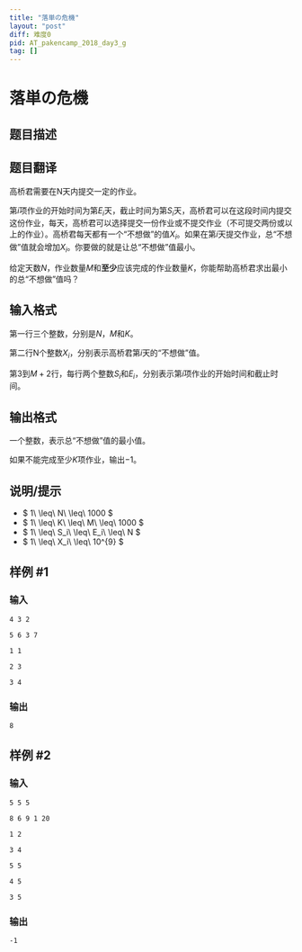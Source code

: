 ```yaml
---
title: "落単の危機"
layout: "post"
diff: 难度0
pid: AT_pakencamp_2018_day3_g
tag: []
---
```


# 落単の危機

## 题目描述

## 题目翻译

高桥君需要在N天内提交一定的作业。

第$i$项作业的开始时间为第$E_i$天，截止时间为第$S_i$天，高桥君可以在这段时间内提交这份作业，每天，高桥君可以选择提交一份作业或不提交作业（不可提交两份或以上的作业）。高桥君每天都有一个“不想做”的值$X_i$。如果在第$i$天提交作业，总“不想做”值就会增加$X_i$。你要做的就是让总“不想做”值最小。

给定天数$N$，作业数量$M$和**至少**应该完成的作业数量$K$，你能帮助高桥君求出最小的总“不想做”值吗？

## 输入格式

第一行三个整数，分别是$N$，$M$和$K$。

第二行N个整数$X_i$，分别表示高桥君第$i$天的“不想做”值。

第$3$到$M+2$行，每行两个整数$S_i$和$E_i$，分别表示第$i$项作业的开始时间和截止时间。

## 输出格式

一个整数，表示总“不想做”值的最小值。

如果不能完成至少$K$项作业，输出$-1$。

## 说明/提示

- $ 1\ \leq\ N\ \leq\ 1000 $
- $ 1\ \leq\ K\ \leq\ M\ \leq\ 1000 $
- $ 1\ \leq\ S_i\ \leq\ E_i\ \leq\ N $
- $ 1\ \leq\ X_i\ \leq\ 10^{9} $

## 样例 #1

### 输入

```
4 3 2
5 6 3 7
1 1
2 3
3 4
```

### 输出

```
8
```

## 样例 #2

### 输入

```
5 5 5
8 6 9 1 20
1 2
3 4
5 5
4 5
3 5
```

### 输出

```
-1
```

